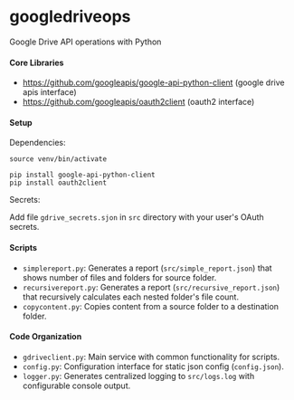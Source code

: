 # googledriveops

Google Drive API operations with Python

#### Core Libraries
- https://github.com/googleapis/google-api-python-client (google drive apis interface)
- https://github.com/googleapis/oauth2client (oauth2 interface)

#### Setup
Dependencies:
```
source venv/bin/activate

pip install google-api-python-client
pip install oauth2client
```
Secrets:

Add file `gdrive_secrets.sjon` in `src` directory with your user's OAuth secrets.

#### Scripts

- `simplereport.py`: Generates a report (`src/simple_report.json`) that shows number of files and folders for source folder.
- `recursivereport.py`: Generates a report (`src/recursive_report.json`) that recursively calculates each nested folder's file count.
- `copycontent.py`: Copies content from a source folder to a destination folder.

#### Code Organization

- `gdriveclient.py`: Main service with common functionality for scripts.
- `config.py`: Configuration interface for static json config (`config.json`).
- `logger.py`: Generates centralized logging to `src/logs.log` with configurable console output.